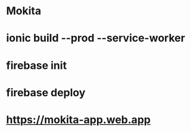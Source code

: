 # Mokita
# ionic build --prod --service-worker
# firebase init
# firebase deploy

# https://mokita-app.web.app
